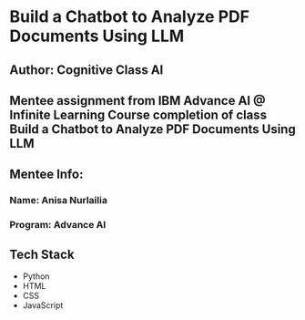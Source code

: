 # Build a Chatbot to Analyze PDF Documents Using LLM

## Author: Cognitive Class AI

## Mentee assignment from IBM Advance AI @ Infinite Learning Course completion of class Build a Chatbot to Analyze PDF Documents Using LLM

## Mentee Info: 
### Name: Anisa Nurlailia
### Program: Advance AI

## Tech Stack
* Python
* HTML
* CSS
* JavaScript
